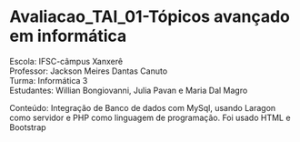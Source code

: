 # Avaliacao_TAI_01-Tópicos avançado em informática
Escola: IFSC-câmpus Xanxerê                         
Professor: Jackson Meires Dantas Canuto                      
Turma: Informática 3                   
Estudantes: Willian Bongiovanni, Julia Pavan e Maria Dal Magro            

Conteúdo: Integração de Banco de dados com MySql, usando Laragon como servidor e PHP como linguagem de programação. Foi usado HTML e Bootstrap
